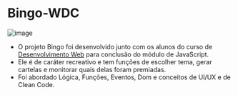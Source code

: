 # Bingo-WDC

<img src="https://emanuelquintino.github.io/Page-WDC/images/screenBingo.png" alt="image">
  
- O projeto Bingo foi desenvolvido junto com os alunos do curso de [Desenvolvimento Web](https://emanuelquintino.github.io/Page-WDC/) para conclusão do módulo de JavaScript.
- Ele é de caráter recreativo e tem funções de escolher tema, gerar cartelas e monitorar quais delas foram premiadas.
- Foi abordado Lógica, Funções, Eventos, Dom e conceitos de UI/UX e de Clean Code.
